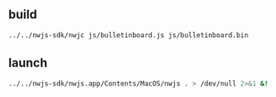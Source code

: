 ## build

```zsh
../../nwjs-sdk/nwjc js/bulletinboard.js js/bulletinboard.bin
```

## launch

```zsh
../../nwjs-sdk/nwjs.app/Contents/MacOS/nwjs . > /dev/null 2>&1 &!
```
